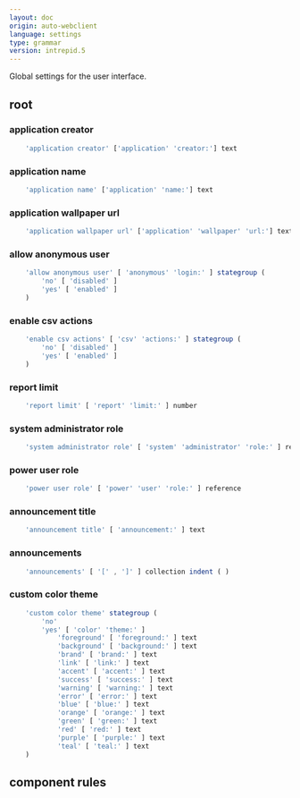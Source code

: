 ```yaml
---
layout: doc
origin: auto-webclient
language: settings
type: grammar
version: intrepid.5
---
```


Global settings for the user interface.

## root


### application creator

```js
	'application creator' ['application' 'creator:'] text
```

### application name

```js
	'application name' ['application' 'name:'] text
```

### application wallpaper url

```js
	'application wallpaper url' ['application' 'wallpaper' 'url:'] text
```

### allow anonymous user

```js
	'allow anonymous user' [ 'anonymous' 'login:' ] stategroup (
		'no' [ 'disabled' ]
		'yes' [ 'enabled' ]
	)
```

### enable csv actions

```js
	'enable csv actions' [ 'csv' 'actions:' ] stategroup (
		'no' [ 'disabled' ]
		'yes' [ 'enabled' ]
	)
```

### report limit

```js
	'report limit' [ 'report' 'limit:' ] number
```

### system administrator role

```js
	'system administrator role' [ 'system' 'administrator' 'role:' ] reference
```

### power user role

```js
	'power user role' [ 'power' 'user' 'role:' ] reference
```

### announcement title

```js
	'announcement title' [ 'announcement:' ] text
```

### announcements

```js
	'announcements' [ '[' , ']' ] collection indent ( )
```

### custom color theme

```js
	'custom color theme' stategroup (
		'no'
		'yes' [ 'color' 'theme:' ]
			'foreground' [ 'foreground:' ] text
			'background' [ 'background:' ] text
			'brand' [ 'brand:' ] text
			'link' [ 'link:' ] text
			'accent' [ 'accent:' ] text
			'success' [ 'success:' ] text
			'warning' [ 'warning:' ] text
			'error' [ 'error:' ] text
			'blue' [ 'blue:' ] text
			'orange' [ 'orange:' ] text
			'green' [ 'green:' ] text
			'red' [ 'red:' ] text
			'purple' [ 'purple:' ] text
			'teal' [ 'teal:' ] text
	)
```

## component rules

